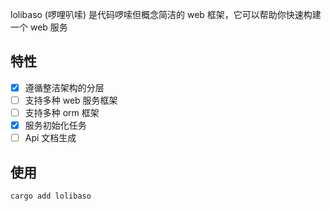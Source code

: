 lolibaso (啰哩叭嗦) 是代码啰嗦但概念简洁的 web 框架，它可以帮助你快速构建一个 web 服务

## 特性

- [x] 遵循整洁架构的分层
- [ ] 支持多种 web 服务框架
- [ ] 支持多种 orm 框架
- [x] 服务初始化任务
- [ ] Api 文档生成

## 使用

```rust
cargo add lolibaso
```
